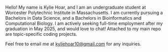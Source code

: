 Hello!
  My name is Kylie Hoar, and I am an undergraduate student at Worcester Polytechnic Institute in Massachusetts. I am currently 
  pursuing a Bachelors in Data Science, and a Bachelors in Bioinformatics and Computational Biology. I am actively seeking full-time
  employment after my graduation in May 2025, and would love to chat! Attached to my main repo are topic-specific coding projects.
  
  Feel free to email me at kyliehoar10@gmail.com for any inquiries.
